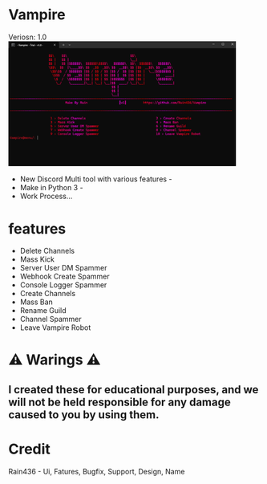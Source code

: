# Vampire
Veriosn: 1.0
<img src="img/vampiremainmenu.png" width="90%" height="80%" />
- New Discord Multi tool with various features -
- Make in Python 3 -
- Work Process...

# features
- Delete Channels
- Mass Kick
- Server User DM Spammer
- Webhook Create Spammer
- Console Logger Spammer
- Create Channels
- Mass Ban
- Rename Guild
- Channel Spammer
- Leave Vampire Robot
  
# ⚠️ Warings ⚠️
## I created these for educational purposes, and we will not be held responsible for any damage caused to you by using them.

# Credit
Rain436 - Ui, Fatures, Bugfix, Support, Design, Name
